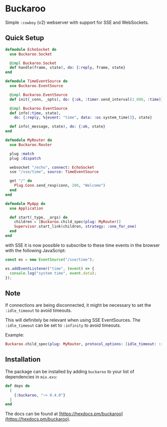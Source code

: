 # Buckaroo

Simple `:cowboy` (v2) webserver with support for SSE and WebSockets.

## Quick Setup

```elixir
defmodule EchoSocket do
  use Buckaroo.Socket

  @impl Buckaroo.Socket
  def handle(frame, state), do: {:reply, frame, state}
end

defmodule TimeEventSource do
  use Buckaroo.EventSource

  @impl Buckaroo.EventSource
  def init(_conn, _opts), do: {:ok, :timer.send_interval(1_000, :time)}

  @impl Buckaroo.EventSource
  def info(:time, state),
    do: {:reply, %{event: "time", data: :os.system_time()}, state}

  def info(_message, state), do: {:ok, state}
end

defmodule MyRouter do
  use Buckaroo.Router

  plug :match
  plug :dispatch

  websocket "/echo", connect: EchoSocket
  sse "/sse/time", source: TimeEventSource

  get "/" do
    Plug.Conn.send_resp(conn, 200, "Welcome")
  end
end

defmodule MyApp do
  use Application

  def start(_type, _args) do
    children = [Buckaroo.child_spec(plug: MyRouter)]
    Supervisor.start_link(children, strategy: :one_for_one)
  end
end
```

with SSE it is now possible to subscribe to these time events
in the browser with the following JavaScript:

```javascript
const es = new EventSource("/sse/time");

es.addEventListener("time", (event) => {
  console.log("system time", event.data);
});
```

## Note

If connections are being disconnected,
it might be necessary to set the `:idle_timeout`
to avoid timeouts.

This will definitely be relevant when using SSE EventSources.
The `:idle_timeout` can be set to `:infinity` to avoid timeouts.

Example:

```elixir
Buckaroo.child_spec(plug: MyRouter, protocol_options: [idle_timeout: :infinity])
```

## Installation

The package can be installed
by adding `buckaroo` to your list of dependencies in `mix.exs`:

```elixir
def deps do
  [
    {:buckaroo, "~> 0.4.0"}
  ]
end
```

The docs can be found at [https://hexdocs.pm/buckaroo](https://hexdocs.pm/buckaroo).
